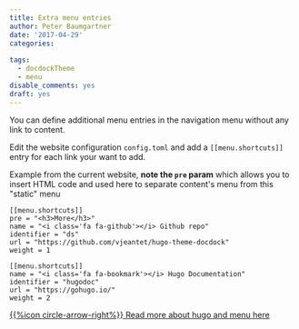```yaml
---
title: Extra menu entries
author: Peter Baumgartner
date: '2017-04-29'
categories:
  
tags:
  - docdockTheme
  - menu
disable_comments: yes
draft: yes
---
```


You can define additional menu entries in the navigation menu without any link to content.

Edit the website configuration `config.toml` and add a `[[menu.shortcuts]]` entry for each link your want to add.


Example from the current website, **note the `pre` param** which allows you to insert HTML code and used here to separate content's menu from this "static" menu 

	[[menu.shortcuts]]
	pre = "<h3>More</h3>"
	name = "<i class='fa fa-github'></i> Github repo"
	identifier = "ds"
	url = "https://github.com/vjeantet/hugo-theme-docdock"
	weight = 1

	[[menu.shortcuts]]
	name = "<i class='fa fa-bookmark'></i> Hugo Documentation"
	identifier = "hugodoc"
	url = "https://gohugo.io/"
	weight = 2


[{{%icon circle-arrow-right%}} Read more about hugo and menu here](https://gohugo.io/extras/menus/)
